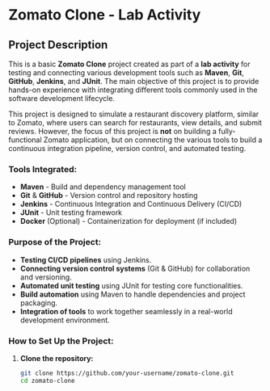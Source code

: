 
# Zomato Clone - Lab Activity

## Project Description
This is a basic **Zomato Clone** project created as part of a **lab activity** for testing and connecting various development tools such as **Maven**, **Git**, **GitHub**, **Jenkins**, and **JUnit**. The main objective of this project is to provide hands-on experience with integrating different tools commonly used in the software development lifecycle.

This project is designed to simulate a restaurant discovery platform, similar to Zomato, where users can search for restaurants, view details, and submit reviews. However, the focus of this project is **not** on building a fully-functional Zomato application, but on connecting the various tools to build a continuous integration pipeline, version control, and automated testing.

### Tools Integrated:
- **Maven** - Build and dependency management tool
- **Git** & **GitHub** - Version control and repository hosting
- **Jenkins** - Continuous Integration and Continuous Delivery (CI/CD)
- **JUnit** - Unit testing framework
- **Docker** (Optional) - Containerization for deployment (if included)

### Purpose of the Project:
- **Testing CI/CD pipelines** using Jenkins.
- **Connecting version control systems** (Git & GitHub) for collaboration and versioning.
- **Automated unit testing** using JUnit for testing core functionalities.
- **Build automation** using Maven to handle dependencies and project packaging.
- **Integration of tools** to work together seamlessly in a real-world development environment.

### How to Set Up the Project:
1. **Clone the repository:**
   ```bash
   git clone https://github.com/your-username/zomato-clone.git
   cd zomato-clone
